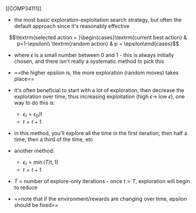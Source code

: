 [[COMP34111]]

- the most basic exploration-exploitation search strategy, but often the default approach since it's reasonably effective

$$\textrm{selected action = }\begin{cases}\textrm{current best action} & p=1-\epsilon\\ \textrm{random action} & p = \epsilon\end{cases}$$
- where $\epsilon$ is a small number between 0 and 1 - this is always initially chosen, and there isn't really a systematic method to pick this
- ==the higher epsilon is, the more exploration (random moves) takes place==

- it's often beneficial to start with a lot of exploration, then decrease the exploration over time, thus increasing exploitation (high $\epsilon \rightarrow$ low $\epsilon$), one way to do this is:
	- $\epsilon_t = \epsilon_0 / t$
	- $t = t+1$
- in this method, you'll explore all the time in the first iteration, then half a time, then a third of the time, etc

- another method:
	- $\epsilon_t = \min(T/t, 1)$
	- $t = t + 1$
- $T$ = number of explore-only iterations - once $t > T$, exploration will begin to reduce

- ==note that if the environment/rewards are changing over time, epsilon should be fixed== 

